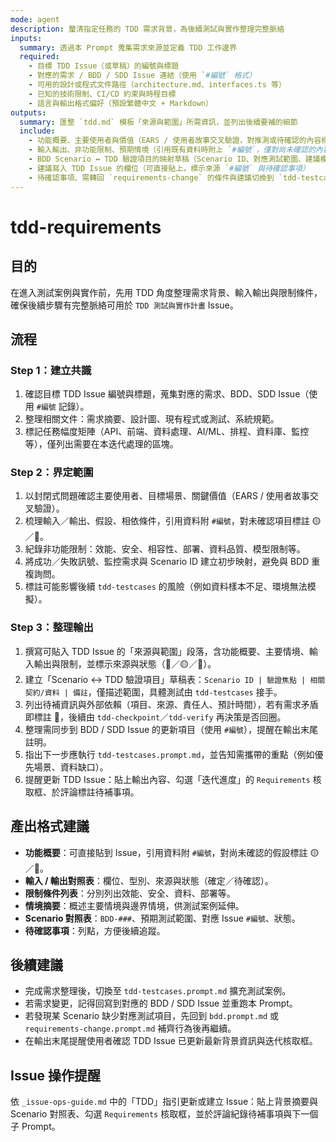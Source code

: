 ```yaml
---
mode: agent
description: 釐清指定任務的 TDD 需求背景，為後續測試與實作整理完整脈絡
inputs:
  summary: 透過本 Prompt 蒐集需求來源並定義 TDD 工作邊界
  required:
    - 目標 TDD Issue（或草稿）的編號與標題
    - 對應的需求 / BDD / SDD Issue 連結（使用 `#編號` 格式）
    - 可用的設計或程式文件路徑（architecture.md、interfaces.ts 等）
    - 已知的技術限制、CI/CD 約束與時程目標
    - 語言與輸出格式偏好（預設繁體中文 + Markdown）
outputs:
  summary: 匯整 `tdd.md` 模板「來源與範圍」所需資訊，並列出後續要補的細節
  include:
    - 功能概要、主要使用者與價值（EARS / 使用者故事交叉驗證，對推測或待確認的內容標註 🟡／🔴）
    - 輸入輸出、非功能限制、預期情境（引用既有資料時附上 `#編號`，僅對尚未確認的內容標註 🟡／🔴）
    - BDD Scenario ↔ TDD 驗證項目的映射草稿（Scenario ID、對應測試範圍、建議欄位）
    - 建議寫入 TDD Issue 的欄位（可直接貼上，標示來源 `#編號` 與待確認事項）
    - 待確認事項、需轉回 `requirements-change` 的條件與建議切換到 `tdd-testcases.prompt.md` 的時機
---
```


# tdd-requirements

## 目的

在進入測試案例與實作前，先用 TDD 角度整理需求背景、輸入輸出與限制條件，確保後續步驟有完整脈絡可用於 `TDD 測試與實作計畫` Issue。

## 流程

### Step 1：建立共識
1. 確認目標 TDD Issue 編號與標題，蒐集對應的需求、BDD、SDD Issue（使用 `#編號` 記錄）。
2. 整理相關文件：需求摘要、設計圖、現有程式或測試、系統規範。
3. 標記任務幅度矩陣（API、前端、資料處理、AI/ML、排程、資料庫、監控等），僅列出需要在本迭代處理的區塊。

### Step 2：界定範圍
1. 以封閉式問題確認主要使用者、目標場景、關鍵價值（EARS / 使用者故事交叉驗證）。
2. 梳理輸入／輸出、假設、相依條件，引用資料附 `#編號`，對未確認項目標註 🟡／🔴。
3. 紀錄非功能限制：效能、安全、相容性、部署、資料品質、模型限制等。
4. 將成功／失敗訊號、監控需求與 Scenario ID 建立初步映射，避免與 BDD 重複詢問。
5. 標註可能影響後續 `tdd-testcases` 的風險（例如資料樣本不足、環境無法模擬）。

### Step 3：整理輸出
1. 撰寫可貼入 TDD Issue 的「來源與範圍」段落，含功能概要、主要情境、輸入輸出與限制，並標示來源與狀態（🔵／🟡／🔴）。
2. 建立「Scenario ↔ TDD 驗證項目」草稿表：`Scenario ID | 驗證焦點 | 相關契約/資料 | 備註`，僅描述範圍，具體測試由 `tdd-testcases` 接手。
3. 列出待補資訊與外部依賴（項目、來源、責任人、預計時間），若有需求矛盾即標註 🔴，後續由 `tdd-checkpoint`／`tdd-verify` 再決策是否回圈。
4. 整理需同步到 BDD / SDD Issue 的更新項目（使用 `#編號`），提醒在輸出末尾註明。
5. 指出下一步應執行 `tdd-testcases.prompt.md`，並告知需攜帶的重點（例如優先場景、資料缺口）。
6. 提醒更新 TDD Issue：貼上輸出內容、勾選「迭代進度」的 `Requirements` 核取框、於評論標註待補事項。

## 產出格式建議

- **功能概要**：可直接貼到 Issue，引用資料附 `#編號`，對尚未確認的假設標註 🟡／🔴。
- **輸入 / 輸出對照表**：欄位、型別、來源與狀態（確定／待確認）。
- **限制條件列表**：分別列出效能、安全、資料、部署等。
- **情境摘要**：概述主要情境與邊界情境，供測試案例延伸。
- **Scenario 對照表**：`BDD-###`、預期測試範圍、對應 Issue `#編號`、狀態。
- **待確認事項**：列點，方便後續追蹤。

## 後續建議

- 完成需求整理後，切換至 `tdd-testcases.prompt.md` 擴充測試案例。
- 若需求變更，記得回寫到對應的 BDD / SDD Issue 並重跑本 Prompt。
- 若發現某 Scenario 缺少對應測試項目，先回到 `bdd.prompt.md` 或 `requirements-change.prompt.md` 補齊行為後再繼續。
- 在輸出末尾提醒使用者確認 TDD Issue 已更新最新背景資訊與迭代核取框。

## Issue 操作提醒

依 `_issue-ops-guide.md` 中的「TDD」指引更新或建立 Issue：貼上背景摘要與 Scenario 對照表、勾選 `Requirements` 核取框，並於評論紀錄待補事項與下一個子 Prompt。
